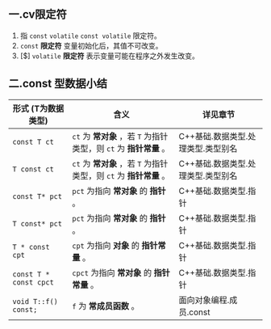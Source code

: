 ## 一.cv限定符

1.	指 `const` `volatile` `const volatile` 限定符。
2.	`const` **限定符** 变量初始化后，其值不可改变。
3.	[$] `volatile` **限定符** 表示变量可能在程序之外发生改变。

## 二.const 型数据小结

| 形式 (T为数据类型)     | 含义                                                         | 详见章节                           |
| ---------------------- | ------------------------------------------------------------ | ---------------------------------- |
| `const T ct`           | `ct` 为 **常对象** ，若 `T` 为指针类型，则 `ct` 为 **指针常量** 。 | C++基础.数据类型.处理类型.类型别名 |
| `T const ct`           | `ct` 为 **常对象** ，若 `T` 为指针类型，则 `ct` 为 **指针常量** 。 | C++基础.数据类型.处理类型.类型别名 |
| `const T* pct`         | `pct` 为指向 **常对象** 的 **指针** 。                       | C++基础.数据类型.指针              |
| `T const* pct`         | `pct` 为指向 **常对象** 的 **指针** 。                       | C++基础.数据类型.指针              |
| `T * const cpt`        | `cpt` 为指向 **对象** 的 **指针常量** 。                     | C++基础.数据类型.指针              |
| `const T * const cpct` | `cpct` 为指向 **常对象** 的 **指针常量** 。                  | C++基础.数据类型.指针              |
| `void T::f() const;`   | `f` 为 **常成员函数** 。                                     | 面向对象编程.成员.const            |

